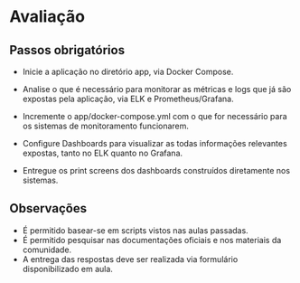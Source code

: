# Avaliação
## Passos obrigatórios
- Inicie a aplicação no diretório app, via Docker Compose.

- Analise o que é necessário para monitorar as métricas e logs que já são expostas pela aplicação, via ELK e Prometheus/Grafana.

- Incremente o app/docker-compose.yml com o que for necessário para os sistemas de monitoramento funcionarem.

- Configure Dashboards para visualizar as todas informações relevantes expostas, tanto no ELK quanto no Grafana.

- Entregue os print screens dos dashboards construídos diretamente nos sistemas.

## Observações
- É permitido basear-se em scripts vistos nas aulas passadas.
- É permitido pesquisar nas documentações oficiais e nos materiais da comunidade.
- A entrega das respostas deve ser realizada via formulário disponibilizado em aula.
